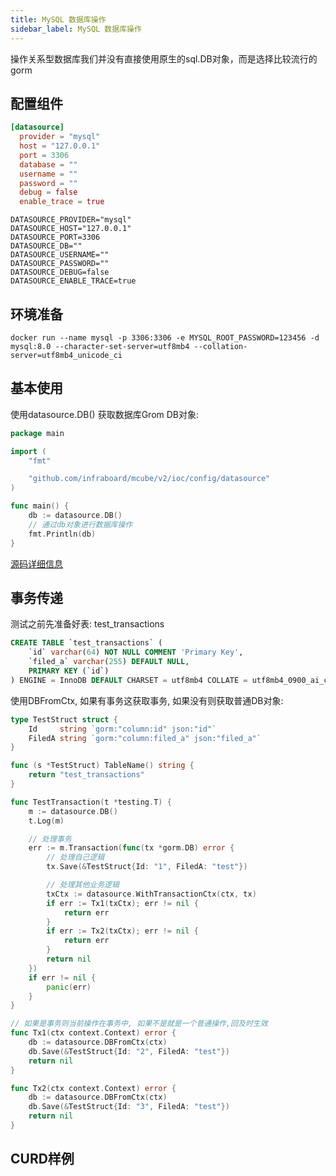 ```yaml
---
title: MySQL 数据库操作
sidebar_label: MySQL 数据库操作
---
```



操作关系型数据库我们并没有直接使用原生的sql.DB对象，而是选择比较流行的gorm

## 配置组件

```toml tab
[datasource]
  provider = "mysql"
  host = "127.0.0.1"
  port = 3306
  database = ""
  username = ""
  password = ""
  debug = false
  enable_trace = true
```

```env tab
DATASOURCE_PROVIDER="mysql"
DATASOURCE_HOST="127.0.0.1"
DATASOURCE_PORT=3306
DATASOURCE_DB=""
DATASOURCE_USERNAME=""
DATASOURCE_PASSWORD=""
DATASOURCE_DEBUG=false
DATASOURCE_ENABLE_TRACE=true
```

## 环境准备

```
docker run --name mysql -p 3306:3306 -e MYSQL_ROOT_PASSWORD=123456 -d mysql:8.0 --character-set-server=utf8mb4 --collation-server=utf8mb4_unicode_ci
```

## 基本使用

使用datasource.DB() 获取数据库Grom DB对象:
```go
package main

import (
	"fmt"

	"github.com/infraboard/mcube/v2/ioc/config/datasource"
)

func main() {
	db := datasource.DB()
	// 通过db对象进行数据库操作
	fmt.Println(db)
}
```

[源码详细信息](https://github.com/infraboard/mcube/blob/master/ioc/config/datasource/grom.go#L28-L35)

## 事务传递

测试之前先准备好表: test_transactions
```sql
CREATE TABLE `test_transactions` (
    `id` varchar(64) NOT NULL COMMENT 'Primary Key',
    `filed_a` varchar(255) DEFAULT NULL,
    PRIMARY KEY (`id`)
) ENGINE = InnoDB DEFAULT CHARSET = utf8mb4 COLLATE = utf8mb4_0900_ai_ci
```

使用DBFromCtx, 如果有事务这获取事务, 如果没有则获取普通DB对象:
```go
type TestStruct struct {
	Id     string `gorm:"column:id" json:"id"`
	FiledA string `gorm:"column:filed_a" json:"filed_a"`
}

func (s *TestStruct) TableName() string {
	return "test_transactions"
}

func TestTransaction(t *testing.T) {
	m := datasource.DB()
	t.Log(m)

	// 处理事务
	err := m.Transaction(func(tx *gorm.DB) error {
		// 处理自己逻辑
		tx.Save(&TestStruct{Id: "1", FiledA: "test"})

		// 处理其他业务逻辑
		txCtx := datasource.WithTransactionCtx(ctx, tx)
		if err := Tx1(txCtx); err != nil {
			return err
		}
		if err := Tx2(txCtx); err != nil {
			return err
		}
		return nil
	})
	if err != nil {
		panic(err)
	}
}

// 如果是事务则当前操作在事务中, 如果不是就是一个普通操作,回及时生效
func Tx1(ctx context.Context) error {
	db := datasource.DBFromCtx(ctx)
	db.Save(&TestStruct{Id: "2", FiledA: "test"})
	return nil
}

func Tx2(ctx context.Context) error {
	db := datasource.DBFromCtx(ctx)
	db.Save(&TestStruct{Id: "3", FiledA: "test"})
	return nil
}
```

## CURD样例

